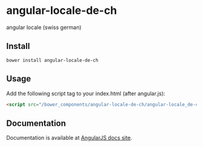 # angular-locale-de-ch
angular locale (swiss german)

## Install
```shell
bower install angular-locale-de-ch
```
## Usage
Add the following script tag to your index.html (after angular.js):
```html
<script src="/bower_components/angular-locale-de-ch/angular-locale_de-ch.js"></script>
```
## Documentation
Documentation is available at [AngularJS docs site](http://docs.angularjs.org/guide/i18n).
